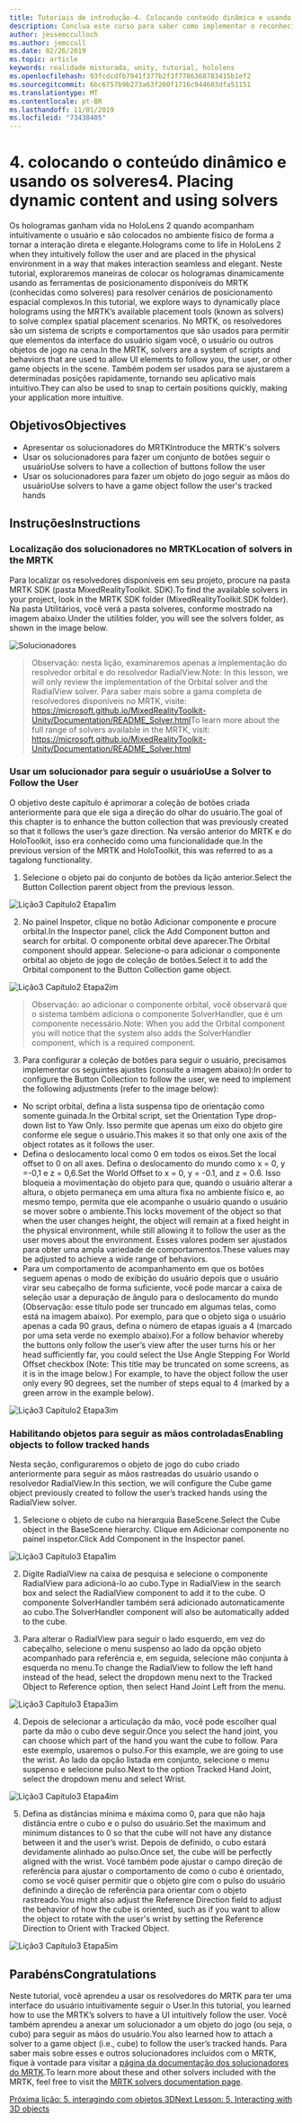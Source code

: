 ```yaml
---
title: Tutoriais de introdução-4. Colocando conteúdo dinâmico e usando os solveres
description: Conclua este curso para saber como implementar o reconhecimento facial do Azure em um aplicativo de realidade misturada.
author: jessemcculloch
ms.author: jemccull
ms.date: 02/26/2019
ms.topic: article
keywords: realidade misturada, unity, tutorial, hololens
ms.openlocfilehash: 93fcdcdfb7941f377b2f3f7786368783415b1ef2
ms.sourcegitcommit: 6bc6757b9b273a63f260f1716c944603dfa51151
ms.translationtype: MT
ms.contentlocale: pt-BR
ms.lasthandoff: 11/01/2019
ms.locfileid: "73438405"
---
```

# <a name="4-placing-dynamic-content-and-using-solvers"></a><span data-ttu-id="3a3b6-105">4. colocando o conteúdo dinâmico e usando os solveres</span><span class="sxs-lookup"><span data-stu-id="3a3b6-105">4. Placing dynamic content and using solvers</span></span>

<span data-ttu-id="3a3b6-106">Os hologramas ganham vida no HoloLens 2 quando acompanham intuitivamente o usuário e são colocados no ambiente físico de forma a tornar a interação direta e elegante.</span><span class="sxs-lookup"><span data-stu-id="3a3b6-106">Holograms come to life in HoloLens 2 when they intuitively follow the user and are placed in the physical environment in a way that makes interaction seamless and elegant.</span></span> <span data-ttu-id="3a3b6-107">Neste tutorial, exploraremos maneiras de colocar os hologramas dinamicamente usando as ferramentas de posicionamento disponíveis do MRTK (conhecidas como solveres) para resolver cenários de posicionamento espacial complexos.</span><span class="sxs-lookup"><span data-stu-id="3a3b6-107">In this tutorial, we explore ways to dynamically place holograms using the MRTK’s available placement tools (known as solvers) to solve complex spatial placement scenarios.</span></span> <span data-ttu-id="3a3b6-108">No MRTK, os resolvedores são um sistema de scripts e comportamentos que são usados para permitir que elementos da interface do usuário sigam você, o usuário ou outros objetos de jogo na cena.</span><span class="sxs-lookup"><span data-stu-id="3a3b6-108">In the MRTK, solvers are a system of scripts and behaviors that are used to allow UI elements to follow you, the user, or other game objects in the scene.</span></span> <span data-ttu-id="3a3b6-109">Também podem ser usados para se ajustarem a determinadas posições rapidamente, tornando seu aplicativo mais intuitivo.</span><span class="sxs-lookup"><span data-stu-id="3a3b6-109">They can also be used to snap to certain positions quickly, making your application more intuitive.</span></span> 

## <a name="objectives"></a><span data-ttu-id="3a3b6-110">Objetivos</span><span class="sxs-lookup"><span data-stu-id="3a3b6-110">Objectives</span></span>

* <span data-ttu-id="3a3b6-111">Apresentar os solucionadores do MRTK</span><span class="sxs-lookup"><span data-stu-id="3a3b6-111">Introduce the MRTK's solvers</span></span>
* <span data-ttu-id="3a3b6-112">Usar os solucionadores para fazer um conjunto de botões seguir o usuário</span><span class="sxs-lookup"><span data-stu-id="3a3b6-112">Use solvers to have a collection of buttons follow the user</span></span>
* <span data-ttu-id="3a3b6-113">Usar os solucionadores para fazer um objeto do jogo seguir as mãos do usuário</span><span class="sxs-lookup"><span data-stu-id="3a3b6-113">Use solvers to have a game object follow the user's tracked hands</span></span>

## <a name="instructions"></a><span data-ttu-id="3a3b6-114">Instruções</span><span class="sxs-lookup"><span data-stu-id="3a3b6-114">Instructions</span></span>

### <a name="location-of-solvers-in-the-mrtk"></a><span data-ttu-id="3a3b6-115">Localização dos solucionadores no MRTK</span><span class="sxs-lookup"><span data-stu-id="3a3b6-115">Location of solvers in the MRTK</span></span>
 <span data-ttu-id="3a3b6-116">Para localizar os resolvedores disponíveis em seu projeto, procure na pasta MRTK SDK (pasta MixedRealityToolkit. SDK).</span><span class="sxs-lookup"><span data-stu-id="3a3b6-116">To find the available solvers in your project, look in the MRTK SDK folder (MixedRealityToolkit.SDK folder).</span></span> <span data-ttu-id="3a3b6-117">Na pasta Utilitários, você verá a pasta solveres, conforme mostrado na imagem abaixo.</span><span class="sxs-lookup"><span data-stu-id="3a3b6-117">Under the utilities folder, you will see the solvers folder, as shown in the image below.</span></span>

![Solucionadores](images/lesson3_chapter1_step1im.PNG)

><span data-ttu-id="3a3b6-119">Observação: nesta lição, examinaremos apenas a implementação do resolvedor orbital e do resolvedor RadialView.</span><span class="sxs-lookup"><span data-stu-id="3a3b6-119">Note: In this lesson, we will only review the implementation of the Orbital solver and the RadialView solver.</span></span> <span data-ttu-id="3a3b6-120">Para saber mais sobre a gama completa de resolvedores disponíveis no MRTK, visite: https://microsoft.github.io/MixedRealityToolkit-Unity/Documentation/README_Solver.html</span><span class="sxs-lookup"><span data-stu-id="3a3b6-120">To learn more about the full range of solvers available in the MRTK, visit: https://microsoft.github.io/MixedRealityToolkit-Unity/Documentation/README_Solver.html</span></span>

### <a name="use-a-solver-to-follow-the-user"></a><span data-ttu-id="3a3b6-121">Usar um solucionador para seguir o usuário</span><span class="sxs-lookup"><span data-stu-id="3a3b6-121">Use a Solver to Follow the User</span></span>
<span data-ttu-id="3a3b6-122">O objetivo deste capítulo é aprimorar a coleção de botões criada anteriormente para que ele siga a direção do olhar do usuário.</span><span class="sxs-lookup"><span data-stu-id="3a3b6-122">The goal of this chapter is to enhance the button collection that was previously created so that it follows the user’s gaze direction.</span></span> <span data-ttu-id="3a3b6-123">Na versão anterior do MRTK e do HoloToolkit, isso era conhecido como uma funcionalidade que.</span><span class="sxs-lookup"><span data-stu-id="3a3b6-123">In the previous version of the MRTK and HoloToolkit, this was referred to as a tagalong functionality.</span></span>

1. <span data-ttu-id="3a3b6-124">Selecione o objeto pai do conjunto de botões da lição anterior.</span><span class="sxs-lookup"><span data-stu-id="3a3b6-124">Select the Button Collection parent object from the previous lesson.</span></span>

![Lição3 Capítulo2 Etapa1im](images/Lesson3_chapter2_step1im.PNG)

2. <span data-ttu-id="3a3b6-126">No painel Inspetor, clique no botão Adicionar componente e procure orbital.</span><span class="sxs-lookup"><span data-stu-id="3a3b6-126">In the Inspector panel, click the Add Component button and search for orbital.</span></span> <span data-ttu-id="3a3b6-127">O componente orbital deve aparecer.</span><span class="sxs-lookup"><span data-stu-id="3a3b6-127">The Orbital component should appear.</span></span> <span data-ttu-id="3a3b6-128">Selecione-o para adicionar o componente orbital ao objeto de jogo de coleção de botões.</span><span class="sxs-lookup"><span data-stu-id="3a3b6-128">Select it to add the Orbital component to the Button Collection game object.</span></span>

![Lição3 Capítulo2 Etapa2im](images/Lesson3_Chapter2_step2im.PNG)

><span data-ttu-id="3a3b6-130">Observação: ao adicionar o componente orbital, você observará que o sistema também adiciona o componente SolverHandler, que é um componente necessário.</span><span class="sxs-lookup"><span data-stu-id="3a3b6-130">Note: When you add the Orbital component you will notice that the system also adds the SolverHandler component, which is a required component.</span></span> 

3. <span data-ttu-id="3a3b6-131">Para configurar a coleção de botões para seguir o usuário, precisamos implementar os seguintes ajustes (consulte a imagem abaixo):</span><span class="sxs-lookup"><span data-stu-id="3a3b6-131">In order to configure the Button Collection to follow the user, we need to implement the following adjustments (refer to the image below):</span></span>
- <span data-ttu-id="3a3b6-132">No script orbital, defina a lista suspensa tipo de orientação como somente guinada.</span><span class="sxs-lookup"><span data-stu-id="3a3b6-132">In the Orbital script, set the Orientation Type drop-down list to Yaw Only.</span></span> <span data-ttu-id="3a3b6-133">Isso permite que apenas um eixo do objeto gire conforme ele segue o usuário.</span><span class="sxs-lookup"><span data-stu-id="3a3b6-133">This makes it so that only one axis of the object rotates as it follows the user.</span></span>
- <span data-ttu-id="3a3b6-134">Defina o deslocamento local como 0 em todos os eixos.</span><span class="sxs-lookup"><span data-stu-id="3a3b6-134">Set the local offset to 0 on all axes.</span></span> <span data-ttu-id="3a3b6-135">Defina o deslocamento do mundo como x = 0, y =-0,1 e z = 0,6.</span><span class="sxs-lookup"><span data-stu-id="3a3b6-135">Set the World Offset to x = 0, y = -0.1, and z = 0.6.</span></span> <span data-ttu-id="3a3b6-136">Isso bloqueia a movimentação do objeto para que, quando o usuário alterar a altura, o objeto permaneça em uma altura fixa no ambiente físico e, ao mesmo tempo, permita que ele acompanhe o usuário quando o usuário se mover sobre o ambiente.</span><span class="sxs-lookup"><span data-stu-id="3a3b6-136">This locks movement of the object so that when the user changes height, the object will remain at a fixed height in the physical environment, while still allowing it to follow the user as the user moves about the environment.</span></span> <span data-ttu-id="3a3b6-137">Esses valores podem ser ajustados para obter uma ampla variedade de comportamentos.</span><span class="sxs-lookup"><span data-stu-id="3a3b6-137">These values may be adjusted to achieve a wide range of behaviors.</span></span>
- <span data-ttu-id="3a3b6-138">Para um comportamento de acompanhamento em que os botões seguem apenas o modo de exibição do usuário depois que o usuário virar seu cabeçalho de forma suficiente, você pode marcar a caixa de seleção usar a depuração de ângulo para o deslocamento do mundo (Observação: esse título pode ser truncado em algumas telas, como está na imagem abaixo). Por exemplo, para que o objeto siga o usuário apenas a cada 90 graus, defina o número de etapas iguais a 4 (marcado por uma seta verde no exemplo abaixo).</span><span class="sxs-lookup"><span data-stu-id="3a3b6-138">For a follow behavior whereby the buttons only follow the user’s view after the user turns his or her head sufficiently far, you could select the Use Angle Stepping For World Offset checkbox (Note: This title may be truncated on some screens, as it is in the image below.) For example, to have the object follow the user only every 90 degrees, set the number of steps equal to 4 (marked by a green arrow in the example below).</span></span> 

![Lição3 Capítulo2 Etapa3im](images/Lesson3_chapter2_step3im.PNG)

### <a name="enabling-objects-to-follow-tracked-hands"></a><span data-ttu-id="3a3b6-140">Habilitando objetos para seguir as mãos controladas</span><span class="sxs-lookup"><span data-stu-id="3a3b6-140">Enabling objects to follow tracked hands</span></span>

<span data-ttu-id="3a3b6-141">Nesta seção, configuraremos o objeto de jogo do cubo criado anteriormente para seguir as mãos rastreadas do usuário usando o resolvedor RadialView.</span><span class="sxs-lookup"><span data-stu-id="3a3b6-141">In this section, we will configure the Cube game object previously created to follow the user’s tracked hands using the RadialView solver.</span></span>

1. <span data-ttu-id="3a3b6-142">Selecione o objeto de cubo na hierarquia BaseScene.</span><span class="sxs-lookup"><span data-stu-id="3a3b6-142">Select the Cube object in the BaseScene hierarchy.</span></span> <span data-ttu-id="3a3b6-143">Clique em Adicionar componente no painel inspetor.</span><span class="sxs-lookup"><span data-stu-id="3a3b6-143">Click Add Component in the Inspector panel.</span></span> 

![Lição3 Capítulo3 Etapa1im](images/Lesson3_Chapter3_step1im.PNG)

2. <span data-ttu-id="3a3b6-145">Digite RadialView na caixa de pesquisa e selecione o componente RadialView para adicioná-lo ao cubo.</span><span class="sxs-lookup"><span data-stu-id="3a3b6-145">Type in RadialView in the search box and select the RadialView component to add it to the cube.</span></span> <span data-ttu-id="3a3b6-146">O componente SolverHandler também será adicionado automaticamente ao cubo.</span><span class="sxs-lookup"><span data-stu-id="3a3b6-146">The SolverHandler component will also be automatically added to the cube.</span></span>

3. <span data-ttu-id="3a3b6-147">Para alterar o RadialView para seguir o lado esquerdo, em vez do cabeçalho, selecione o menu suspenso ao lado da opção objeto acompanhado para referência e, em seguida, selecione mão conjunta à esquerda no menu.</span><span class="sxs-lookup"><span data-stu-id="3a3b6-147">To change the RadialView to follow the left hand instead of the head, select the dropdown menu next to the Tracked Object to Reference option, then select Hand Joint Left from the menu.</span></span>

![Lição3 Capítulo3 Etapa3im](images/Lesson3_chapter3_step3im.PNG)

4. <span data-ttu-id="3a3b6-149">Depois de selecionar a articulação da mão, você pode escolher qual parte da mão o cubo deve seguir.</span><span class="sxs-lookup"><span data-stu-id="3a3b6-149">Once you select the hand joint, you can choose which part of the hand you want the cube to follow.</span></span> <span data-ttu-id="3a3b6-150">Para este exemplo, usaremos o pulso.</span><span class="sxs-lookup"><span data-stu-id="3a3b6-150">For this example, we are going to use the wrist.</span></span> <span data-ttu-id="3a3b6-151">Ao lado da opção listada em conjunto, selecione o menu suspenso e selecione pulso.</span><span class="sxs-lookup"><span data-stu-id="3a3b6-151">Next to the option Tracked Hand Joint, select the dropdown menu and select Wrist.</span></span> 

![Lição3 Capítulo3 Etapa4im](images/Lesson3_chapter3_step4im.PNG)

5. <span data-ttu-id="3a3b6-153">Defina as distâncias mínima e máxima como 0, para que não haja distância entre o cubo e o pulso do usuário.</span><span class="sxs-lookup"><span data-stu-id="3a3b6-153">Set the maximum and minimum distances to 0 so that the cube will not have any distance between it and the user’s wrist.</span></span> <span data-ttu-id="3a3b6-154">Depois de definido, o cubo estará devidamente alinhado ao pulso.</span><span class="sxs-lookup"><span data-stu-id="3a3b6-154">Once set, the cube will be perfectly aligned with the wrist.</span></span> <span data-ttu-id="3a3b6-155">Você também pode ajustar o campo direção de referência para ajustar o comportamento de como o cubo é orientado, como se você quiser permitir que o objeto gire com o pulso do usuário definindo a direção de referência para orientar com o objeto rastreado.</span><span class="sxs-lookup"><span data-stu-id="3a3b6-155">You might also adjust the Reference Direction field to adjust the behavior of how the cube is oriented, such as if you want to allow the object to rotate with the user's wrist by setting the Reference Direction to Orient with Tracked Object.</span></span>

![Lição3 Capítulo3 Etapa5im](images/Lesson3_chapter3_step5im.PNG)

## <a name="congratulations"></a><span data-ttu-id="3a3b6-157">Parabéns</span><span class="sxs-lookup"><span data-stu-id="3a3b6-157">Congratulations</span></span>
<span data-ttu-id="3a3b6-158">Neste tutorial, você aprendeu a usar os resolvedores do MRTK para ter uma interface do usuário intuitivamente seguir o User.</span><span class="sxs-lookup"><span data-stu-id="3a3b6-158">In this tutorial, you learned how to use the MRTK’s solvers to have a UI intuitively follow the user.</span></span> <span data-ttu-id="3a3b6-159">Você também aprendeu a anexar um solucionador a um objeto do jogo (ou seja, o cubo) para seguir as mãos do usuário.</span><span class="sxs-lookup"><span data-stu-id="3a3b6-159">You also learned how to attach a solver to a game object (i.e., cube) to follow the user’s tracked hands.</span></span> <span data-ttu-id="3a3b6-160">Para saber mais sobre esses e outros solucionadores incluídos com o MRTK, fique à vontade para visitar a [página da documentação dos solucionadores do MRTK](https://microsoft.github.io/MixedRealityToolkit-Unity/Documentation/README_Solver.html).</span><span class="sxs-lookup"><span data-stu-id="3a3b6-160">To learn more about these and other solvers included with the MRTK, feel free to visit the [MRTK solvers documentation page](https://microsoft.github.io/MixedRealityToolkit-Unity/Documentation/README_Solver.html).</span></span>

[<span data-ttu-id="3a3b6-161">Próxima lição: 5. interagindo com objetos 3D</span><span class="sxs-lookup"><span data-stu-id="3a3b6-161">Next Lesson: 5.    Interacting with 3D objects</span></span>](mrlearning-base-ch4.md)

